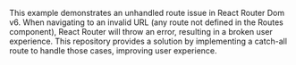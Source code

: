 This example demonstrates an unhandled route issue in React Router Dom v6.  When navigating to an invalid URL (any route not defined in the Routes component), React Router will throw an error, resulting in a broken user experience. This repository provides a solution by implementing a catch-all route to handle those cases, improving user experience.